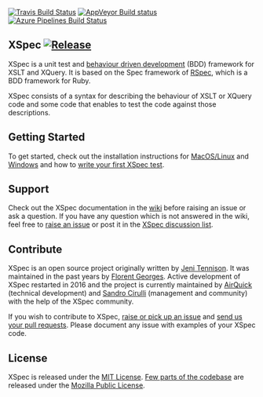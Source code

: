 [![Travis Build Status](https://api.travis-ci.org/xspec/xspec.svg?branch=master "Travis Build Status")](https://travis-ci.org/xspec/xspec)
[![AppVeyor Build status](https://ci.appveyor.com/api/projects/status/github/xspec/xspec?branch=master&svg=true "AppVeyor Build Status")](https://ci.appveyor.com/project/xspec/xspec/branch/master)
[![Azure Pipelines Build Status](https://dev.azure.com/sandrocirulli/sandrocirulli/_apis/build/status/xspec.xspec?branchName=azure_pipelines_test)](https://dev.azure.com/sandrocirulli/sandrocirulli/_build/latest?definitionId=1&branchName=azure_pipelines_test)

## XSpec [![Release](https://img.shields.io/github/release/xspec/xspec.svg)](https://github.com/xspec/xspec/releases/latest)

XSpec is a unit test and [behaviour driven development](http://en.wikipedia.org/wiki/Behavior_Driven_Development) (BDD) framework for XSLT and XQuery.  It is based on the Spec framework of [RSpec](http://rspec.info/), which is a BDD framework for Ruby.

XSpec consists of a syntax for describing the behaviour of XSLT or XQuery code and some code that enables to test the code against those descriptions.

## Getting Started

To get started, check out the installation instructions for [MacOS/Linux](https://github.com/xspec/xspec/wiki/Installation-on-Mac-and-Linux) and [Windows](https://github.com/xspec/xspec/wiki/Installation-on-Windows) and how to [write your first XSpec test](https://github.com/xspec/xspec/wiki/Getting-Started). 

## Support

Check out the XSpec documentation in the [wiki](https://github.com/xspec/xspec/wiki) before raising an issue or ask a question. If you have any question which is not answered in the wiki, feel free to [raise an issue](https://github.com/xspec/xspec/issues) or post it in the [XSpec discussion list](http://groups.google.com/group/xspec-users). 

## Contribute

XSpec is an open source project originally written by [Jeni Tennison](https://github.com/JeniT). It was maintained in the past years by [Florent Georges](https://github.com/fgeorges). Active development of XSpec restarted in 2016 and the project is currently maintained by [AirQuick](https://github.com/AirQuick) (technical development) and [Sandro Cirulli](https://github.com/cirulls) (management and community) with the help of the XSpec community. 

If you wish to contribute to XSpec, [raise or pick up an issue](https://github.com/xspec/xspec/issues) and [send us your pull requests](https://github.com/xspec/xspec/pulls). Please document any issue with examples of your XSpec code.  

## License

XSpec is released under the [MIT License](LICENSE). [Few parts of the codebase](https://github.com/xspec/xspec/blob/master/java/com/jenitennison/xslt/tests/XSLTCoverageTraceListener.java) are released under the [Mozilla Public License](http://www.mozilla.org/MPL/).  
